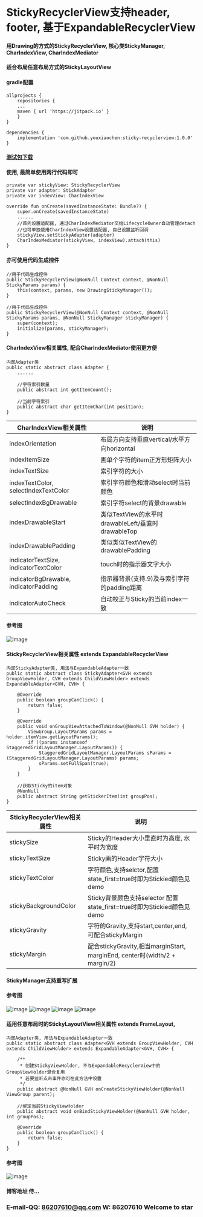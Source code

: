 # StickyRecyclerView支持header, footer, 基于ExpandableRecyclerView
#### 用Drawing的方式的StickyRecyclerView, 核心类StickyManager, CharIndexView, CharIndexMediator
#### 适合布局任意布局方式的StickyLayoutView

#### gradle配置
```
allprojects {
    repositories {
    ...
    maven { url 'https://jitpack.io' }
    }  
}

dependencies {
    implementation 'com.github.youxiaochen:sticky-recyclerview:1.0.0'
}
```

#### [测试包下载](image-and-apk/sticky-recyclerview-demo.apk)

#### 使用, 最简单使用两行代码即可
```
private var stickyView: StickyRecyclerView
private var adapter: StickAdapter
private var indexView: CharIndexView

override fun onCreate(savedInstanceState: Bundle?) {
    super.onCreate(savedInstanceState)
    ......
    //首先设置适配器, 通过CharIndexMediator交给LifecycleOwner自动管理detach
    //也可单独使用CharIndexView设置适配器, 自己设置监听回调
    stickyView.setStickyAdapter(adapter)
    CharIndexMediator(stickyView, indexView).attach(this)
}

```

#### 亦可使用代码生成控件
```
//用于代码生成控件
public StickyRecyclerView(@NonNull Context context, @NonNull StickyParams params) {
    this(context, params, new DrawingStickyManager());
}

//用于代码生成控件
public StickyRecyclerView(@NonNull Context context, @NonNull StickyParams params, @NonNull StickyManager stickyManager) {
    super(context);
    initialize(params, stickyManager);
}
```

#### CharIndexView相关属性, 配合CharIndexMediator使用更方便
```
内部Adapter类
public static abstract class Adapter {
    ......
    
    //字符索引数量
    public abstract int getItemCount();

    //当前字符索引
    public abstract char getItemChar(int position);
}
```
| CharIndexView相关属性                     | 说明                                     |
|---------------------------------------|----------------------------------------|
| indexOrientation                      | 布局方向支持垂直vertical/水平方向horizontal        |
| indexItemSize                         | 画单个字符的item正方形矩阵大小                      |
| indexTextSize                         | 索引字符的大小                                |
| indexTextColor, selectIndexTextColor  | 索引字符颜色和滑动select时当前颜色                   |
| selectIndexBgDrawable                 | 索引字符select的背景drawable                  |
| indexDrawableStart                    | 类似TextView的水平时drawableLeft/垂直时drawableTop |
| indexDrawablePadding                  | 类似类似TextView的drawablePadding           |
| indicatorTextSize, indicatorTextColor | touch时的指示器文字大小                         |
| indicatorBgDrawable, indicatorPadding | 指示器背景(支持.9)及与索引字符的padding距离            |
| indicatorAutoCheck                    | 自动校正与Sticky的当前index一致                  |

#### 参考图
![image](image-and-apk/CharIndexView.png)

#### StickyRecyclerView相关属性 extends ExpandableRecyclerView
```
内部StickyAdapter类, 用法与ExpandableAdapter一致
public static abstract class StickyAdapter<GVH extends GroupViewHolder, CVH extends ChildViewHolder> extends ExpandableAdapter<GVH, CVH> {

    @Override
    public boolean groupCanClick() {
        return false;
    }

    @Override
    public void onGroupViewAttachedToWindow(@NonNull GVH holder) {
        ViewGroup.LayoutParams params = holder.itemView.getLayoutParams();
        if ((params instanceof StaggeredGridLayoutManager.LayoutParams)) {
            StaggeredGridLayoutManager.LayoutParams sParams = (StaggeredGridLayoutManager.LayoutParams) params;
            sParams.setFullSpan(true);
        }
    }

    //获取Sticky的item对象
    @NonNull
    public abstract String getStickerItem(int groupPos);
}
```
| StickyRecyclerView相关属性   | 说明                                                                    |
|--------------------------|-----------------------------------------------------------------------|
| stickySize               | Sticky的Header大小垂直时为高度, 水平时为宽度                                         |
| stickyTextSize           | Sticky画的Header字符大小                                                    |
| stickyTextColor          | 字符颜色,支持selctor,配置state_first=true时即为Stickied颜色见demo                   |
| stickyBackgroundColor    | Sticky背景颜色支持selector 配置state_first=true时即为Stickied颜色见demo             |
| stickyGravity            | 字符的Gravity,支持start,center,end, 可配合stickyMargin                        |
| stickyMargin             | 配合stickyGravity,相当marginStart, marginEnd, center时(width/2 + margin/2) |

#### StickyManager支持重写扩展

#### 参考图
![image](image-and-apk/gradient.gif)
![image](image-and-apk/CharIndexView.gif)
![image](image-and-apk/horizontal.gif)
![image](image-and-apk/some-LayouManager.gif)

#### 适用任意布局时的StickyLayoutView相关属性 extends FrameLayout, 
```
内部Adapter类, 用法与ExpandableAdapter一致
public static abstract class Adapter<GVH extends GroupViewHolder, CVH extends ChildViewHolder> extends ExpandableAdapter<GVH, CVH> {

    /**
     * 创建StickyViewHolder, 不与ExpandableRecyclerView中的GroupViewHolder混合复用
     * 若要监听点击事件亦可在此方法中设置
     */
    public abstract @NonNull GVH onCreateStickyViewHolder(@NonNull ViewGroup parent);

    //绑定当前StickyViewHolder
    public abstract void onBindStickyViewHolder(@NonNull GVH holder, int groupPos);

    @Override
    public boolean groupCanClick() {
        return false;
    }
}
```
#### 参考图
![image](image-and-apk/StickyLayoutView.gif)

#### 博客地址  侍...







### E-mail-QQ: 86207610@qq.com  W: 86207610   Welcome to star